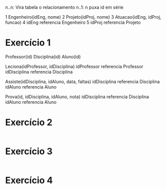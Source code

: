 n..n: Vira tabela o relacionamento
n..1: n puxa
id em série

1 Engenheiro(idEng, nome)
2 Projeto(idProj, nome)
3 Atuacao(idEng, idProj, funcao)
4 idEng referencia Engenheiro
5 idProj referencia Projeto

# Exercício 1
Professor(id)
Disciplina(id)
Aluno(id)

Leciona(idProfessor, idDisciplina)
  idProfessor referencia Professor
  idDisciplina referencia Disciplina

Assiste(idDisciplina, idAluno, data, faltas)
  idDisciplina referencia Disciplina
  idAluno referencia Aluno

Prova(id, idDisciplina, idAluno, nota)
  idDisciplina referencia Disciplina
  idAluno referencia Aluno



# Exercício 2
```sql

```


# Exercício 3
```sql

```

# Exercício 4
```sql

```
